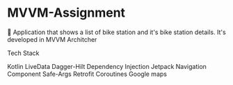 # MVVM-Assignment

🎥 Application that shows a list of bike station and it's bike station details.
It's developed in MVVM Architcher

Tech Stack

Kotlin
LiveData
Dagger-Hilt Dependency Injection
Jetpack Navigation Component
Safe-Args
Retrofit
Coroutines
Google maps

